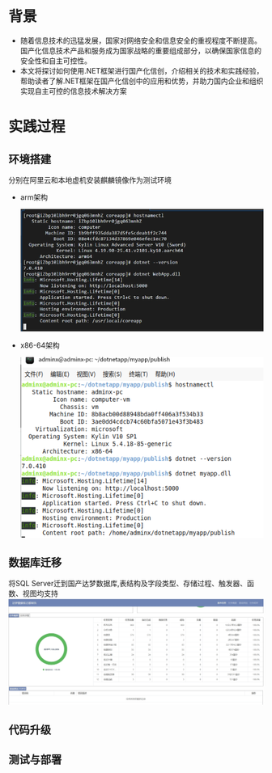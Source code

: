 # 背景

- 随着信息技术的迅猛发展，国家对网络安全和信息安全的重视程度不断提高。国产化信息技术产品和服务成为国家战略的重要组成部分，以确保国家信息的安全性和自主可控性。
- 本文将探讨如何使用.NET框架进行国产化信创，介绍相关的技术和实践经验，帮助读者了解.NET框架在国产化信创中的应用和优势，并助力国内企业和组织实现自主可控的信息技术解决方案

# 实践过程

## 环境搭建

分别在阿里云和本地虚机安装麒麟镜像作为测试环境

* arm架构

  ![](../netImages/xc2.png)
* x86-64架构

  ![](../netImages/xc1.png)

## 数据库迁移
将SQL Server迁到国产达梦数据库,表结构及字段类型、存储过程、触发器、函数、视图均支持
  ![](../netImages/dm.png)

## 代码升级

## 测试与部署
